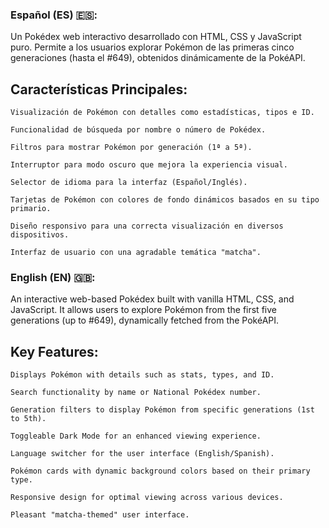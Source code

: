 ### Español (ES) 🇪🇸:

Un Pokédex web interactivo desarrollado con HTML, CSS y JavaScript puro. Permite a los usuarios explorar Pokémon de las primeras cinco generaciones (hasta el #649), obtenidos dinámicamente de la PokéAPI.

## Características Principales:

    Visualización de Pokémon con detalles como estadísticas, tipos e ID.

    Funcionalidad de búsqueda por nombre o número de Pokédex.

    Filtros para mostrar Pokémon por generación (1ª a 5ª).

    Interruptor para modo oscuro que mejora la experiencia visual.

    Selector de idioma para la interfaz (Español/Inglés).

    Tarjetas de Pokémon con colores de fondo dinámicos basados en su tipo primario.

    Diseño responsivo para una correcta visualización en diversos dispositivos.

    Interfaz de usuario con una agradable temática "matcha".

### English (EN) 🇬🇧:

An interactive web-based Pokédex built with vanilla HTML, CSS, and JavaScript. It allows users to explore Pokémon from the first five generations (up to #649), dynamically fetched from the PokéAPI.

## Key Features:

    Displays Pokémon with details such as stats, types, and ID.

    Search functionality by name or National Pokédex number.

    Generation filters to display Pokémon from specific generations (1st to 5th).

    Toggleable Dark Mode for an enhanced viewing experience.

    Language switcher for the user interface (English/Spanish).

    Pokémon cards with dynamic background colors based on their primary type.

    Responsive design for optimal viewing across various devices.

    Pleasant "matcha-themed" user interface.


